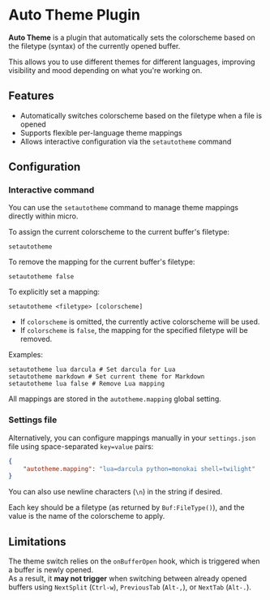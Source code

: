# Auto Theme Plugin

**Auto Theme** is a plugin that automatically sets the colorscheme based on
the filetype (syntax) of the currently opened buffer.

This allows you to use different themes for different languages, improving
visibility and mood depending on what you're working on.

## Features

- Automatically switches colorscheme based on the filetype when a file is
  opened
- Supports flexible per-language theme mappings
- Allows interactive configuration via the `setautotheme` command

## Configuration

### Interactive command

You can use the `setautotheme` command to manage theme mappings directly
within micro.

To assign the current colorscheme to the current buffer's filetype:

```
setautotheme
```

To remove the mapping for the current buffer's filetype:

```
setautotheme false
```

To explicitly set a mapping:

```
setautotheme <filetype> [colorscheme]
```

- If `colorscheme` is omitted, the currently active colorscheme will be used.
- If `colorscheme` is `false`, the mapping for the specified filetype will be
  removed.

Examples:

```
setautotheme lua darcula # Set darcula for Lua
setautotheme markdown # Set current theme for Markdown
setautotheme lua false # Remove Lua mapping
```

All mappings are stored in the `autotheme.mapping` global setting.

### Settings file

Alternatively, you can configure mappings manually in your `settings.json`
file using space-separated `key=value` pairs:

```json
{
    "autotheme.mapping": "lua=darcula python=monokai shell=twilight"
}
```

You can also use newline characters (`\n`) in the string if desired.

Each key should be a filetype (as returned by `Buf:FileType()`), and the value
is the name of the colorscheme to apply.

## Limitations

The theme switch relies on the `onBufferOpen` hook, which is triggered when a
buffer is newly opened.  
As a result, it **may not trigger** when switching between already opened
buffers using `NextSplit` (`Ctrl-w`), `PreviousTab` (`Alt-,`), or `NextTab`
(`Alt-.`).
